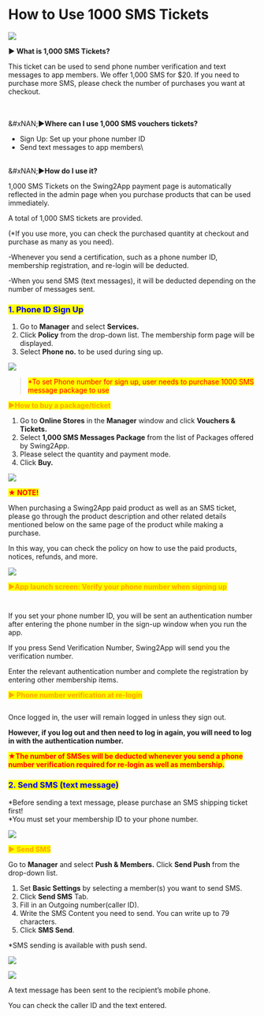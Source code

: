 # How to Use 1000 SMS Tickets

![](https://support.swing2app.com/wp-content/uploads/2018/10/vo.png)

**▶ What is 1,000 SMS Tickets?**

This ticket can be used to send phone number verification and text messages to app members. We offer 1,000 SMS for $20. If you need to purchase more SMS, please check the number of purchases you want at checkout.

\
\
&#xNAN;**▶Where can I use 1,000 SMS vouchers tickets?**

* Sign Up: Set up your phone number ID
* Send text messages to app members\\

\
&#xNAN;**▶How do I use it?**

1,000 SMS Tickets on the Swing2App payment page is automatically reflected in the admin page when you purchase products that can be used immediately.

A total of 1,000 SMS tickets are provided.

(\*If you use more, you can check the purchased quantity at checkout and purchase as many as you need).

-Whenever you send a certification, such as a phone number ID, membership registration, and re-login will be deducted.

-When you send SMS (text messages), it will be deducted depending on the number of messages sent.

### <mark style="color:blue;">**1. Phone ID Sign Up**</mark>

1. Go to **Manager** and select **Services.**
2. Click **Policy** from the drop-down list. The membership form page will be displayed.
3. Select **Phone no.** to be used during sing up.

![](https://support.swing2app.com/wp-content/uploads/2018/10/SMS2-1.png)

> <mark style="color:red;">\*To set Phone number for sign up, user needs to purchase 1000 SMS message package to use</mark>

<mark style="color:orange;">**▶How to buy a package/ticket**</mark>

1. Go to **Online Stores** in the **Manager** window and click **Vouchers & Tickets.**
2. Select **1,000 SMS Messages Package** from the list of Packages offered by Swing2App.
3. Please select the quantity and payment mode.
4. Click **Buy.**

![](https://support.swing2app.com/wp-content/uploads/2018/10/f.png)

<mark style="color:red;">**★ NOTE!**</mark>

When purchasing a Swing2App paid product as well as an SMS ticket, please go through the product description and other related details mentioned below on the same page of the product while making a purchase.

In this way, you can check the policy on how to use the paid products, notices, refunds, and more.

![](https://support.swing2app.com/wp-content/uploads/2018/10/Screenshot-2020-04-17-at-15.02.07.png)

<mark style="color:orange;">**▶App launch screen: Verify your phone number when signing up**</mark>

<figure><img src="../../../.gitbook/assets/Group-201m@3x.png" alt=""><figcaption></figcaption></figure>

<figure><img src="../../../.gitbook/assets/Group-198h@3x.png" alt=""><figcaption></figcaption></figure>

If you set your phone number ID, you will be sent an authentication number after entering the phone number in the sign-up window when you run the app.

If you press Send Verification Number, Swing2App will send you the verification number.

Enter the relevant authentication number and complete the registration by entering other membership items.

<mark style="color:orange;">**▶ Phone number verification at re-login**</mark>

<figure><img src="../../../.gitbook/assets/Group-202g@3x.png" alt=""><figcaption></figcaption></figure>

Once logged in, the user will remain logged in unless they sign out.

**However, if you log out and then need to log in again, you will need to log in with the authentication number.**

<mark style="color:red;">**★The number of SMSes will be deducted whenever you send a phone number verification required for re-login as well as membership.**</mark>

### <mark style="color:blue;">**2. Send SMS (text message)**</mark>

\*Before sending a text message, please purchase an SMS shipping ticket first!\
\*You must set your membership ID to your phone number.

![](https://support.swing2app.com/wp-content/uploads/2018/10/SMS6.png)

<mark style="color:orange;">**▶ Send SMS**</mark>

Go to **Manager** and select **Push & Members.** Click **Send Push** from the drop-down list.

1. Set **Basic Settings** by selecting a member(s) you want to send SMS.
2. Click **Send SMS** Tab.
3. Fill in an Outgoing number(caller ID).
4. Write the SMS Content you need to send. You can write up to 79 characters.
5. Click **SMS Send**.

\*SMS sending is available with push send.

![](https://support.swing2app.com/wp-content/uploads/2018/10/SMS1-1.png)

![](https://support.swing2app.com/wp-content/uploads/2018/10/SMS.png)

A text message has been sent to the recipient’s mobile phone.

You can check the caller ID and the text entered.
